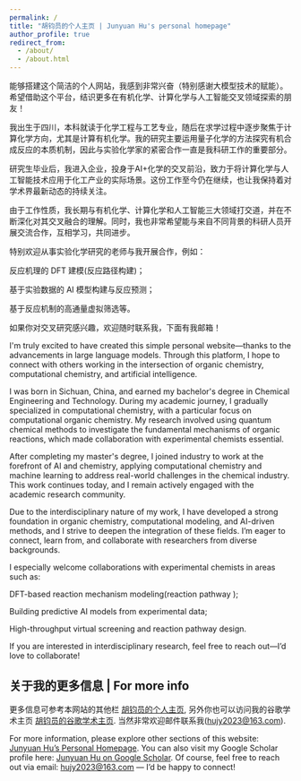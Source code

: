 ```yaml
---
permalink: /
title: "胡钧员的个人主页 | Junyuan Hu's personal homepage"
author_profile: true
redirect_from: 
  - /about/
  - /about.html
---
```


能够搭建这个简洁的个人网站，我感到非常兴奋（特别感谢大模型技术的赋能）。希望借助这个平台，结识更多在有机化学、计算化学与人工智能交叉领域探索的朋友！


我出生于四川，本科就读于化学工程与工艺专业，随后在求学过程中逐步聚焦于计算化学方向，尤其是计算有机化学。我的研究主要运用量子化学的方法探究有机合成反应的本质机制，因此与实验化学家的紧密合作一直是我科研工作的重要部分。


研究生毕业后，我进入企业，投身于AI+化学的交叉前沿，致力于将计算化学与人工智能技术应用于化工产业的实际场景。这份工作至今仍在继续，也让我保持着对学术界最新动态的持续关注。


由于工作性质，我长期与有机化学、计算化学和人工智能三大领域打交道，并在不断深化对其交叉融合的理解。同时，我也非常希望能与来自不同背景的科研人员开展交流合作，互相学习，共同进步。


特别欢迎从事实验化学研究的老师与我开展合作，例如：


反应机理的 DFT 建模(反应路径构建)；


基于实验数据的 AI 模型构建与反应预测；


基于反应机制的高通量虚拟筛选等。


如果你对交叉研究感兴趣，欢迎随时联系我，下面有我邮箱！



I'm truly excited to have created this simple personal website—thanks to the advancements in large language models. Through this platform, I hope to connect with others working in the intersection of organic chemistry, computational chemistry, and artificial intelligence.


I was born in Sichuan, China, and earned my bachelor's degree in Chemical Engineering and Technology. During my academic journey, I gradually specialized in computational chemistry, with a particular focus on computational organic chemistry. My research involved using quantum chemical methods to investigate the fundamental mechanisms of organic reactions, which made collaboration with experimental chemists essential.


After completing my master's degree, I joined industry to work at the forefront of AI and chemistry, applying computational chemistry and machine learning to address real-world challenges in the chemical industry. This work continues today, and I remain actively engaged with the academic research community.


Due to the interdisciplinary nature of my work, I have developed a strong foundation in organic chemistry, computational modeling, and AI-driven methods, and I strive to deepen the integration of these fields. I’m eager to connect, learn from, and collaborate with researchers from diverse backgrounds.


I especially welcome collaborations with experimental chemists in areas such as:


DFT-based reaction mechanism modeling(reaction pathway );


Building predictive AI models from experimental data;


High-throughput virtual screening and reaction pathway design.


If you are interested in interdisciplinary research, feel free to reach out—I’d love to collaborate!



关于我的更多信息 | For more info 
------
更多信息可参考本网站的其他栏 [胡钧员的个人主页](https://junyuan-hu.github.io/), 另外你也可以访问我的谷歌学术主页 [胡钧员的谷歌学术主页](https://scholar.google.com.hk/citations?user=nzxgiNIAAAAJ&hl=zh-CN&oi=ao). 当然非常欢迎邮件联系我(hujy2023@163.com).



For more information, please explore other sections of this website: [Junyuan Hu’s Personal Homepage](https://junyuan-hu.github.io/).
You can also visit my Google Scholar profile here: [Junyuan Hu on Google Scholar](https://scholar.google.com.hk/citations?user=nzxgiNIAAAAJ&hl=zh-CN&oi=ao).
Of course, feel free to reach out via email: hujy2023@163.com — I’d be happy to connect!
